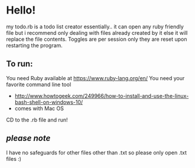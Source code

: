# Hello!
my todo.rb is a todo list creator essentially.. it can open any ruby friendly file but i recommend only dealing with files already created by it else it will replace the file contents. Toggles are per session only they are reset upon restarting the program.

To run:
-----------
You need Ruby available at https://www.ruby-lang.org/en/
You need your favorite command line tool 
  * http://www.howtogeek.com/249966/how-to-install-and-use-the-linux-bash-shell-on-windows-10/
  * comes with Mac OS

CD to the .rb file and run!


_please note_
------------
I have no safeguards for other files other than .txt so please only open .txt files :) 
